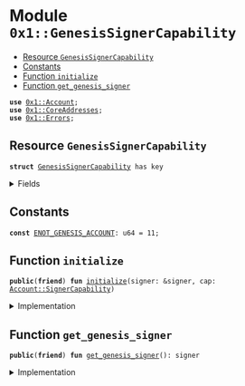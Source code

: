 
<a name="0x1_GenesisSignerCapability"></a>

# Module `0x1::GenesisSignerCapability`



-  [Resource `GenesisSignerCapability`](#0x1_GenesisSignerCapability_GenesisSignerCapability)
-  [Constants](#@Constants_0)
-  [Function `initialize`](#0x1_GenesisSignerCapability_initialize)
-  [Function `get_genesis_signer`](#0x1_GenesisSignerCapability_get_genesis_signer)


<pre><code><b>use</b> <a href="Account.md#0x1_Account">0x1::Account</a>;
<b>use</b> <a href="CoreAddresses.md#0x1_CoreAddresses">0x1::CoreAddresses</a>;
<b>use</b> <a href="Errors.md#0x1_Errors">0x1::Errors</a>;
</code></pre>



<a name="0x1_GenesisSignerCapability_GenesisSignerCapability"></a>

## Resource `GenesisSignerCapability`



<pre><code><b>struct</b> <a href="GenesisSignerCapability.md#0x1_GenesisSignerCapability">GenesisSignerCapability</a> has key
</code></pre>



<details>
<summary>Fields</summary>


<dl>
<dt>
<code>cap: <a href="Account.md#0x1_Account_SignerCapability">Account::SignerCapability</a></code>
</dt>
<dd>

</dd>
</dl>


</details>

<a name="@Constants_0"></a>

## Constants


<a name="0x1_GenesisSignerCapability_ENOT_GENESIS_ACCOUNT"></a>



<pre><code><b>const</b> <a href="GenesisSignerCapability.md#0x1_GenesisSignerCapability_ENOT_GENESIS_ACCOUNT">ENOT_GENESIS_ACCOUNT</a>: u64 = 11;
</code></pre>



<a name="0x1_GenesisSignerCapability_initialize"></a>

## Function `initialize`



<pre><code><b>public</b>(<b>friend</b>) <b>fun</b> <a href="GenesisSignerCapability.md#0x1_GenesisSignerCapability_initialize">initialize</a>(signer: &signer, cap: <a href="Account.md#0x1_Account_SignerCapability">Account::SignerCapability</a>)
</code></pre>



<details>
<summary>Implementation</summary>


<pre><code><b>public</b>(<b>friend</b>) <b>fun</b> <a href="GenesisSignerCapability.md#0x1_GenesisSignerCapability_initialize">initialize</a>(signer:&signer, cap: <a href="Account.md#0x1_Account_SignerCapability">Account::SignerCapability</a>) {
    <a href="CoreAddresses.md#0x1_CoreAddresses_assert_genesis_address">CoreAddresses::assert_genesis_address</a>(signer);
    <b>assert</b>(<a href="Account.md#0x1_Account_signer_address">Account::signer_address</a>(&cap) == <a href="CoreAddresses.md#0x1_CoreAddresses_GENESIS_ADDRESS">CoreAddresses::GENESIS_ADDRESS</a>(), <a href="Errors.md#0x1_Errors_invalid_argument">Errors::invalid_argument</a>(<a href="GenesisSignerCapability.md#0x1_GenesisSignerCapability_ENOT_GENESIS_ACCOUNT">ENOT_GENESIS_ACCOUNT</a>));
    move_to(signer, <a href="GenesisSignerCapability.md#0x1_GenesisSignerCapability">GenesisSignerCapability</a>{cap});
}
</code></pre>



</details>

<a name="0x1_GenesisSignerCapability_get_genesis_signer"></a>

## Function `get_genesis_signer`



<pre><code><b>public</b>(<b>friend</b>) <b>fun</b> <a href="GenesisSignerCapability.md#0x1_GenesisSignerCapability_get_genesis_signer">get_genesis_signer</a>(): signer
</code></pre>



<details>
<summary>Implementation</summary>


<pre><code><b>public</b>(<b>friend</b>) <b>fun</b> <a href="GenesisSignerCapability.md#0x1_GenesisSignerCapability_get_genesis_signer">get_genesis_signer</a>(): signer <b>acquires</b> <a href="GenesisSignerCapability.md#0x1_GenesisSignerCapability">GenesisSignerCapability</a> {
    <b>let</b> cap = borrow_global&lt;<a href="GenesisSignerCapability.md#0x1_GenesisSignerCapability">GenesisSignerCapability</a>&gt;(<a href="CoreAddresses.md#0x1_CoreAddresses_GENESIS_ADDRESS">CoreAddresses::GENESIS_ADDRESS</a>());
    <a href="Account.md#0x1_Account_create_signer_with_cap">Account::create_signer_with_cap</a>(&cap.cap)
}
</code></pre>



</details>
